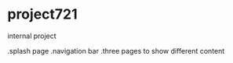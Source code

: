 # project721
internal project

 .splash page
 .navigation bar
 .three pages to show different content
